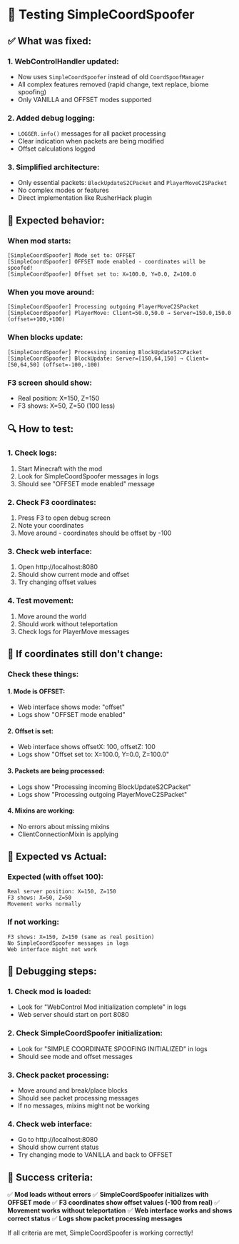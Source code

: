 # 🧪 Testing SimpleCoordSpoofer

## ✅ **What was fixed:**

### **1. WebControlHandler updated:**
- Now uses `SimpleCoordSpoofer` instead of old `CoordSpoofManager`
- All complex features removed (rapid change, text replace, biome spoofing)
- Only VANILLA and OFFSET modes supported

### **2. Added debug logging:**
- `LOGGER.info()` messages for all packet processing
- Clear indication when packets are being modified
- Offset calculations logged

### **3. Simplified architecture:**
- Only essential packets: `BlockUpdateS2CPacket` and `PlayerMoveC2SPacket`
- No complex modes or features
- Direct implementation like RusherHack plugin

## 🎯 **Expected behavior:**

### **When mod starts:**
```
[SimpleCoordSpoofer] Mode set to: OFFSET
[SimpleCoordSpoofer] OFFSET mode enabled - coordinates will be spoofed!
[SimpleCoordSpoofer] Offset set to: X=100.0, Y=0.0, Z=100.0
```

### **When you move around:**
```
[SimpleCoordSpoofer] Processing outgoing PlayerMoveC2SPacket
[SimpleCoordSpoofer] PlayerMove: Client=50.0,50.0 → Server=150.0,150.0 (offset=+100,+100)
```

### **When blocks update:**
```
[SimpleCoordSpoofer] Processing incoming BlockUpdateS2CPacket
[SimpleCoordSpoofer] BlockUpdate: Server=[150,64,150] → Client=[50,64,50] (offset=-100,-100)
```

### **F3 screen should show:**
- Real position: X=150, Z=150
- F3 shows: X=50, Z=50 (100 less)

## 🔍 **How to test:**

### **1. Check logs:**
1. Start Minecraft with the mod
2. Look for SimpleCoordSpoofer messages in logs
3. Should see "OFFSET mode enabled" message

### **2. Check F3 coordinates:**
1. Press F3 to open debug screen
2. Note your coordinates
3. Move around - coordinates should be offset by -100

### **3. Check web interface:**
1. Open http://localhost:8080
2. Should show current mode and offset
3. Try changing offset values

### **4. Test movement:**
1. Move around the world
2. Should work without teleportation
3. Check logs for PlayerMove messages

## 🐛 **If coordinates still don't change:**

### **Check these things:**

#### **1. Mode is OFFSET:**
- Web interface shows mode: "offset"
- Logs show "OFFSET mode enabled"

#### **2. Offset is set:**
- Web interface shows offsetX: 100, offsetZ: 100
- Logs show "Offset set to: X=100.0, Y=0.0, Z=100.0"

#### **3. Packets are being processed:**
- Logs show "Processing incoming BlockUpdateS2CPacket"
- Logs show "Processing outgoing PlayerMoveC2SPacket"

#### **4. Mixins are working:**
- No errors about missing mixins
- ClientConnectionMixin is applying

## 🎯 **Expected vs Actual:**

### **Expected (with offset 100):**
```
Real server position: X=150, Z=150
F3 shows: X=50, Z=50
Movement works normally
```

### **If not working:**
```
F3 shows: X=150, Z=150 (same as real position)
No SimpleCoordSpoofer messages in logs
Web interface might not work
```

## 🔧 **Debugging steps:**

### **1. Check mod is loaded:**
- Look for "WebControl Mod initialization complete" in logs
- Web server should start on port 8080

### **2. Check SimpleCoordSpoofer initialization:**
- Look for "SIMPLE COORDINATE SPOOFING INITIALIZED" in logs
- Should see mode and offset messages

### **3. Check packet processing:**
- Move around and break/place blocks
- Should see packet processing messages
- If no messages, mixins might not be working

### **4. Check web interface:**
- Go to http://localhost:8080
- Should show current status
- Try changing mode to VANILLA and back to OFFSET

## 🎯 **Success criteria:**

✅ **Mod loads without errors**
✅ **SimpleCoordSpoofer initializes with OFFSET mode**
✅ **F3 coordinates show offset values (-100 from real)**
✅ **Movement works without teleportation**
✅ **Web interface works and shows correct status**
✅ **Logs show packet processing messages**

If all criteria are met, SimpleCoordSpoofer is working correctly!
